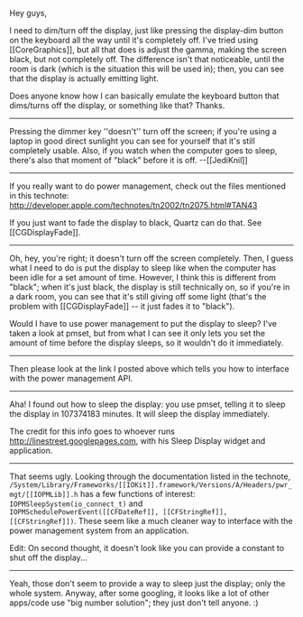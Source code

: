 Hey guys,

I need to dim/turn off the display, just like pressing the display-dim button on the keyboard all the way until it's completely off. I've tried using [[CoreGraphics]], but all that does is adjust the gamma, making the screen black, but not completely off. The difference isn't that noticeable, until the room is dark (which is the situation this will be used in); then, you can see that the display is actually emitting light.

Does anyone know how I can basically emulate the keyboard button that dims/turns off the display, or something like that? Thanks.

----
Pressing the dimmer key ''doesn't'' turn off the screen; if you're using a laptop in good direct sunlight you can see for yourself that it's still completely usable. Also, if you watch when the computer goes to sleep, there's also that moment of "black" before it is off. --[[JediKnil]]

----

If you really want to do power management, check out the files mentioned in this technote: http://developer.apple.com/technotes/tn2002/tn2075.html#TAN43

If you just want to fade the display to black, Quartz can do that.  See [[CGDisplayFade]].

----

Oh, hey, you're right; it doesn't turn off the screen completely. Then, I guess what I need to do is put the display to sleep like when the computer has been idle for a set amount of time. However, I think this is different from "black"; when it's just black, the display is still technically on, so if you're in a dark room, you can see that it's still giving off some light (that's the problem with [[CGDisplayFade]] -- it just fades it to "black").

Would I have to use power management to put the display to sleep? I've taken a look at pmset, but from what I can see it only lets you set the amount of time before the display sleeps, so it wouldn't do it immediately.

----

Then please look at the link I posted above which tells you how to interface with the power management API.

----

Aha! I found out how to sleep the display: you use pmset, telling it to sleep the display in 107374183 minutes. It will sleep the display immediately.

The credit for this info goes to whoever runs http://linestreet.googlepages.com, with his Sleep Display widget and application.

----

That seems ugly.  Looking through the documentation listed in the technote, <code>/System/Library/Frameworks/[[IOKit]].framework/Versions/A/Headers/pwr_mgt/[[IOPMLib]].h</code> has a few functions of interest: <code>IOPMS<nowiki/>leepSystem(io_connect_t)</code> and <code>IOPMS<nowiki/>chedulePowerEvent([[CFDateRef]], [[CFStringRef]], [[CFStringRef]])</code>.  These seem like a much cleaner way to interface with the power management system from an application.

Edit: On second thought, it doesn't look like you can provide a constant to shut off the display...

----

Yeah, those don't seem to provide a way to sleep just the display; only the whole system. Anyway, after some googling, it looks like a lot of other apps/code use "big number solution"; they just don't tell anyone. :)